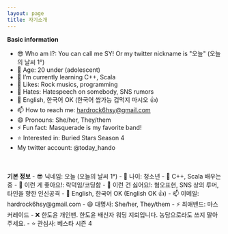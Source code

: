 ```yaml
---
layout: page
title: 자기소개
---
```


<b>Basic information</b>
- 😎 Who am I?: You can call me SY! Or my twitter nickname is "오늘" (오늘의 날씨 1°)
- 🔭 Age: 20 under (adolescent)
- 🌱 I’m currently learning C++, Scala
- 🧡 Likes: Rock musics, programming
- 🤔 Hates: Hatespeech on somebody, SNS rumors
- 💬 English, 한국어 OK (한국어 쌉가능 겁먹지 마시오 👍)
- 📫 How to reach me: hardrock6hsy@gmail.com
- 😄 Pronouns: She/her, They/them
- ⚡ Fun fact: Masquerade is my favorite band!
- ⭐ Interested in: Buried Stars Season 4
- My twitter account: @today_hando
<br>

<br>
<b>기본 정보</b>
- 😎 닉네임: 오늘 (오늘의 날씨 1°)
- 🔭 나이: 청소년
- 🌱 C++, Scala 배우는 중
- 🧡 이런 게 좋아요!: 락덕임/코딩함
- 🤔 이런 건 싫어요!: 혐오표현, SNS 상의 루머, 타인을 향한 인신공격
- 💬 English, 한국어 OK (English OK 👍)
- 📫 이메일: hardrock6hsy@gmail.com
- 😄 대명사: She/her, They/them
- ⚡ 최애밴드: 마스커레이드
- ❌ 한도윤 개인팬. 한도윤 배신자 워딩 지뢰입니다. 농담으로라도 쓰지 말아주세요.
- ⭐ 관심사: 베스타 시즌 4
